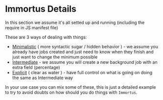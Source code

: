 Immortus Details
===

In this section we assume it's all setted up and running (including the require in JS manifest file)

These are 3 ways of dealing with things:

- [Minimalistic](minimalistic.md) ( more syntactic sugar / hidden behavior ) - we assume you already have jobs created and just need to know when they finish and just want to change the minimum possible
- [Intermediate](intermediate.md) - we assume you will create a new background job with an extra field (percentage)
- [Explicit](explicit.md) ( clear as water ) - have full control on what is going on doing the same as Intermediate way

In your use case you can mix some of these, this is just a detailed example to try to avoid doubts on how should you do things with `Immortus`.
